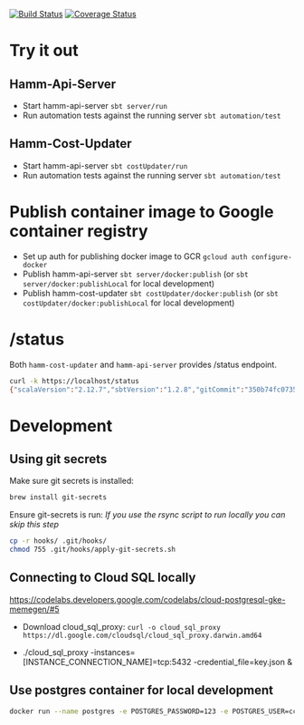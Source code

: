 [![Build Status](https://travis-ci.com/DataBiosphere/hamm.png?branch=master)](https://travis-ci.org/DataBiosphere/hamm)
[![Coverage Status](https://coveralls.io/repos/github/DataBiosphere/hamm/badge.svg)](https://coveralls.io/github/DataBiosphere/hamm)

# Try it out
## Hamm-Api-Server
* Start hamm-api-server `sbt server/run`
* Run automation tests against the running server `sbt automation/test`

## Hamm-Cost-Updater
* Start hamm-api-server `sbt costUpdater/run`
* Run automation tests against the running server `sbt automation/test`

# Publish container image to Google container registry
* Set up auth for publishing docker image to GCR
`gcloud auth configure-docker`
* Publish hamm-api-server
`sbt server/docker:publish` (or `sbt server/docker:publishLocal` for local development)
* Publish hamm-cost-updater
`sbt costUpdater/docker:publish` (or `sbt costUpdater/docker:publishLocal` for local development)

# /status
Both `hamm-cost-updater` and `hamm-api-server` provides /status endpoint.
```bash
curl -k https://localhost/status
{"scalaVersion":"2.12.7","sbtVersion":"1.2.8","gitCommit":"350b74fc073550b1262609f918583eae10774ecc","buildTime":"2019-01-05T11:33:00.564"}%
```

# Development

## Using git secrets
Make sure git secrets is installed:
```bash
brew install git-secrets
```
Ensure git-secrets is run:
<i>If you use the rsync script to run locally you can skip this step</i>
```bash
cp -r hooks/ .git/hooks/
chmod 755 .git/hooks/apply-git-secrets.sh
```

## Connecting to Cloud SQL locally
https://codelabs.developers.google.com/codelabs/cloud-postgresql-gke-memegen/#5

* Download cloud_sql_proxy: `curl -o cloud_sql_proxy https://dl.google.com/cloudsql/cloud_sql_proxy.darwin.amd64`

* ./cloud_sql_proxy -instances=[INSTANCE_CONNECTION_NAME]=tcp:5432 -credential_file=key.json &

## Use postgres container for local development
```bash
docker run --name postgres -e POSTGRES_PASSWORD=123 -e POSTGRES_USER=ccm -e POSTGRES_DB=cmm -p 5433:5432 -d postgres
```